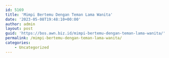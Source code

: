 ```yaml
---
id: 5169
title: 'Mimpi Bertemu Dengan Teman Lama Wanita'
date: '2023-05-08T19:48:10+00:00'
author: admin
layout: post
guid: 'https://bos.awn.biz.id/mimpi-bertemu-dengan-teman-lama-wanita/'
permalink: /mimpi-bertemu-dengan-teman-lama-wanita/
categories:
    - Uncategorized
---
```


